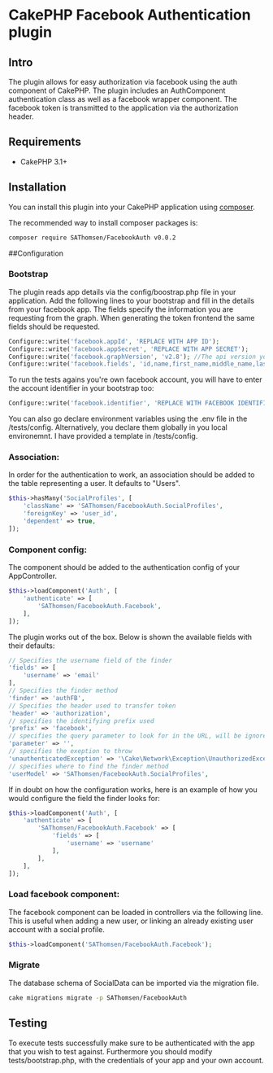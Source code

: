 # CakePHP Facebook Authentication plugin

## Intro
The plugin allows for easy authorization via facebook using the auth component of CakePHP. The plugin includes an AuthComponent authentication class as well as a facebook wrapper component. The facebook token is transmitted to the application via the authorization header.

## Requirements

* CakePHP 3.1+

## Installation

You can install this plugin into your CakePHP application using [composer](http://getcomposer.org).

The recommended way to install composer packages is:

```sh
composer require SAThomsen/FacebookAuth v0.0.2
```

##Configuration

### Bootstrap
The plugin reads app details via the config/boostrap.php file in your application. Add the following lines to your bootstrap and fill in the details from your facebook app. The fields specify the information you are requesting from the graph. When generating the token frontend the same fields should be requested.

```php
Configure::write('facebook.appId', 'REPLACE WITH APP ID');
Configure::write('facebook.appSecret', 'REPLACE WITH APP SECRET');
Configure::write('facebook.graphVersion', 'v2.8'); //The api version you intend to use.
Configure::write('facebook.fields', 'id,name,first_name,middle_name,last_name,gender,email');
```
To run the tests agains you're own facebook account, you will have to enter the account identifier in your bootstrap too:
```php
Configure::write('facebook.identifier', 'REPLACE WITH FACEBOOK IDENTIFIER'));
```
You can also go declare environment variables using the .env file in the /tests/config. Alternatively, you declare them globally in you local environemnt. I have provided a template in /tests/config.

### Association:
In order for the authentication to work, an association should be added to the table representing a user. It defaults to "Users".
```php
$this->hasMany('SocialProfiles', [
    'className' => 'SAThomsen/FacebookAuth.SocialProfiles',
    'foreignKey' => 'user_id',
    'dependent' => true,
]);
```

### Component config:
The component should be added to the authentication config of your AppController.

```php
$this->loadComponent('Auth', [
    'authenticate' => [
        'SAThomsen/FacebookAuth.Facebook',
    ],
]);
```
The plugin works out of the box. Below is shown the available fields with their defaults:
```php
// Specifies the username field of the finder
'fields' => [
    'username' => 'email'
],
// Specifies the finder method
'finder' => 'authFB',
// Specifies the header used to transfer token
'header' => 'authorization',
// specifies the identifying prefix used
'prefix' => 'facebook',
// specifies the query parameter to look for in the URL, will be ignored if empty
'parameter' => '',
// specifies the exeption to throw
'unauthenticatedException' => '\Cake\Network\Exception\UnauthorizedException',
// specifies where to find the finder method
'userModel' => 'SAThomsen/FacebookAuth.SocialProfiles',
```
If in doubt on how the configuration works, here is an example of how you would configure the field the finder looks for:

```php
$this->loadComponent('Auth', [
    'authenticate' => [
        'SAThomsen/FacebookAuth.Facebook' => [
            'fields' => [
                'username' => 'username'
            ],
        ],
    ],
]);
```

### Load facebook component:
The facebook component can be loaded in controllers via the following line. This is useful when adding a new user, or linking an already existing user account with a social profile.
```php
$this->loadComponent('SAThomsen/FacebookAuth.Facebook');
```

### Migrate
The database schema of SocialData can be imported via the migration file.
```sh
cake migrations migrate -p SAThomsen/FacebookAuth
```
## Testing
To execute tests successfully make sure to be authenticated with the app that you wish to test against.
Furthermore you should modify tests/bootstrap.php, with the credentials of your app and your own account.


